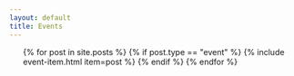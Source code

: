 ```yaml
---
layout: default
title: Events
---
```


<ul class="news list-unstyled">
{% for post in site.posts %}
    {% if post.type == "event" %}
        {% include event-item.html item=post %}
    {% endif %}
{% endfor %}
</ul>